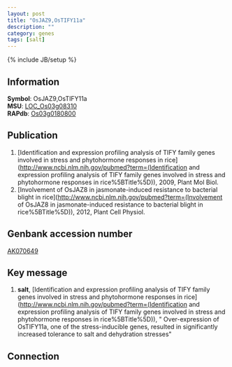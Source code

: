 ```yaml
---
layout: post
title: "OsJAZ9,OsTIFY11a"
description: ""
category: genes
tags: [salt]
---
```

{% include JB/setup %}

## Information
__Symbol__: OsJAZ9,OsTIFY11a  
__MSU__: [LOC_Os03g08310](http://rice.plantbiology.msu.edu/cgi-bin/ORF_infopage.cgi?orf=LOC_Os03g08310)  
__RAPdb__: [Os03g0180800](http://rapdb.dna.affrc.go.jp/viewer/gbrowse_details/irgsp1?name=Os03g0180800)  

## Publication
1. [Identification and expression profiling analysis of TIFY family genes involved in stress and phytohormone responses in rice](http://www.ncbi.nlm.nih.gov/pubmed?term=(Identification and expression profiling analysis of TIFY family genes involved in stress and phytohormone responses in rice%5BTitle%5D)), 2009, Plant Mol Biol.
2. [Involvement of OsJAZ8 in jasmonate-induced resistance to bacterial blight in rice](http://www.ncbi.nlm.nih.gov/pubmed?term=(Involvement of OsJAZ8 in jasmonate-induced resistance to bacterial blight in rice%5BTitle%5D)), 2012, Plant Cell Physiol.

## Genbank accession number
[AK070649](http://www.ncbi.nlm.nih.gov/nuccore/AK070649)

## Key message
1. __salt__, [Identification and expression profiling analysis of TIFY family genes involved in stress and phytohormone responses in rice](http://www.ncbi.nlm.nih.gov/pubmed?term=(Identification and expression profiling analysis of TIFY family genes involved in stress and phytohormone responses in rice%5BTitle%5D)), " Over-expression of OsTIFY11a, one of the stress-inducible genes, resulted in significantly increased tolerance to salt and dehydration stresses"

## Connection


